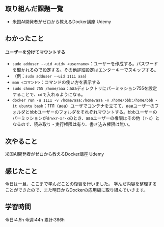 ## 取り組んだ課題一覧
- 米国AI開発者がゼロから教えるDocker講座  Udemy
	
## わかったこと

<h4>ユーザーを分けてマウントする</h4>

- `sudo adduser --uid <uid> <username>`：ユーザーを作成する。パスワードを聞かれるので設定する。その他詳細設定はエンターキーでスキップする。
- （例：`sudo adduser --uid 1111 aaa`）
- `man <コマンド>`：コマンドの使い方を表示する
- `sudo chmod 755 /home/aaa`：aaaディレクトリにパーミッション755を設定することで、`cd`で入れるようになる。
- `docker run -u 1111 -v /home/aaa:/home/aaa -v /home/bbb:/home/bbb -it ubuntu bash`：1111（aaa）ユーザでコンテナを立てて、aaaユーザーのフォルダとbbbユーザーのフォルダをそれぞれマウントする。bbbユーザーのパーミッションが`drwxr-xr-x`のとき、aaaユーザーの権限はその他（`r-x`）となるので、読み取り・実行権限は有り、書き込み権限は無い。


## 次やること
米国AI開発者がゼロから教えるDocker講座  Udemy
	
## 感じたこと
今日は一旦、ここまで学んだことの復習を行いました。
学んだ内容を整理することができたので、また明日からDockerの応用編に取り組んでいきます。

## 学習時間
今日:4.5h
今週:44h 
累計:366h